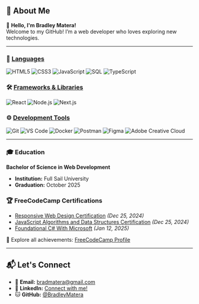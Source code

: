 ## 🚀 About Me  
👋 **Hello, I'm Bradley Matera!**  
Welcome to my GitHub! I’m a web developer who loves exploring new technologies.

---

### 🌟 **[Languages](https://www.w3.org/standards/webdesign/htmlcss)**  
<p align="left">  
  <img src="https://img.shields.io/badge/HTML5-%23E34F26.svg?style=for-the-badge&logo=html5&logoColor=white" alt="HTML5" />  
  <img src="https://img.shields.io/badge/CSS3-%231572B6.svg?style=for-the-badge&logo=css3&logoColor=white" alt="CSS3" />  
  <img src="https://img.shields.io/badge/JavaScript-%23F7DF1E.svg?style=for-the-badge&logo=javascript&logoColor=black" alt="JavaScript" />  
  <img src="https://img.shields.io/badge/SQL-%23316192.svg?style=for-the-badge&logo=mysql&logoColor=white" alt="SQL" />  
  <img src="https://img.shields.io/badge/TypeScript-%233178C6.svg?style=for-the-badge&logo=typescript&logoColor=white" alt="TypeScript" />  
</p>

### 🛠️ **[Frameworks & Libraries](https://react.dev/)**  
<p align="left">  
  <img src="https://img.shields.io/badge/React-%2361DAFB.svg?style=for-the-badge&logo=react&logoColor=black" alt="React" />  
  <img src="https://img.shields.io/badge/Node.js-%23339933.svg?style=for-the-badge&logo=node.js&logoColor=white" alt="Node.js" />  
  <img src="https://img.shields.io/badge/Next.js-%23000000.svg?style=for-the-badge&logo=nextdotjs&logoColor=white" alt="Next.js" />  
</p>

### ⚙️ **[Development Tools](https://git-scm.com/)**  
<p align="left">  
  <img src="https://img.shields.io/badge/Git-%23F05032.svg?style=for-the-badge&logo=git&logoColor=white" alt="Git" />  
  <img src="https://img.shields.io/badge/VS%20Code-%23007ACC.svg?style=for-the-badge&logo=visual-studio-code&logoColor=white" alt="VS Code" />  
  <img src="https://img.shields.io/badge/Docker-%232496ED.svg?style=for-the-badge&logo=docker&logoColor=white" alt="Docker" />  
  <img src="https://img.shields.io/badge/Postman-%23FF6C37.svg?style=for-the-badge&logo=postman&logoColor=white" alt="Postman" />  
  <img src="https://img.shields.io/badge/Figma-%23F24E1E.svg?style=for-the-badge&logo=figma&logoColor=white" alt="Figma" />  
  <img src="https://img.shields.io/badge/Adobe%20Creative%20Cloud-%23DA1F26.svg?style=for-the-badge&logo=adobe-creative-cloud&logoColor=white" alt="Adobe Creative Cloud" />  
</p>

---

### 🎓 **Education**  
**Bachelor of Science in Web Development**  
- **Institution:** Full Sail University  
- **Graduation:** October 2025  

### 🏆 **FreeCodeCamp Certifications**  
- [Responsive Web Design Certification](https://www.freecodecamp.org/certification/BradleyMatera/responsive-web-design) *(Dec 25, 2024)*  
- [JavaScript Algorithms and Data Structures Certification](https://www.freecodecamp.org/certification/BradleyMatera/javascript-algorithms-and-data-structures-v8) *(Dec 25, 2024)*  
- [Foundational C# With Microsoft](https://www.freecodecamp.org/certification/BradleyMatera/foundational-c-sharp-with-microsoft) *(Jan 12, 2025)*  

🔗 Explore all achievements: [FreeCodeCamp Profile](https://www.freecodecamp.org/BradleyMatera)  

---

## 📬 **Let's Connect**  
- 📧 **Email:** bradmatera@gmail.com  
- 💼 **LinkedIn:** [Connect with me!](https://linkedin.com/in/championingempatheticwebsolutionsthroughcode)  
- 🐱 **GitHub:** [@BradleyMatera](https://github.com/BradleyMatera)  
